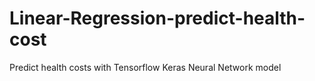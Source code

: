 # Linear-Regression-predict-health-cost
Predict health costs with Tensorflow Keras Neural Network model 
